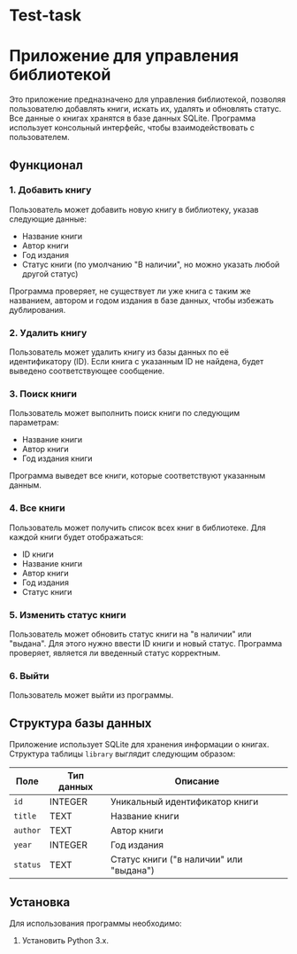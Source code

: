 # Test-task

# Приложение для управления библиотекой

Это приложение предназначено для управления библиотекой, позволяя пользователю добавлять книги, искать их, удалять и обновлять статус. Все данные о книгах хранятся в базе данных SQLite. Программа использует консольный интерфейс, чтобы взаимодействовать с пользователем.

## Функционал

### 1. **Добавить книгу**
   Пользователь может добавить новую книгу в библиотеку, указав следующие данные:
   - Название книги
   - Автор книги
   - Год издания
   - Статус книги (по умолчанию "В наличии", но можно указать любой другой статус)

   Программа проверяет, не существует ли уже книга с таким же названием, автором и годом издания в базе данных, чтобы избежать дублирования.

### 2. **Удалить книгу**
   Пользователь может удалить книгу из базы данных по её идентификатору (ID). Если книга с указанным ID не найдена, будет выведено соответствующее сообщение.

### 3. **Поиск книги**
   Пользователь может выполнить поиск книги по следующим параметрам:
   - Название книги
   - Автор книги
   - Год издания книги

   Программа выведет все книги, которые соответствуют указанным данным.

### 4. **Все книги**
   Пользователь может получить список всех книг в библиотеке. Для каждой книги будет отображаться:
   - ID книги
   - Название книги
   - Автор книги
   - Год издания
   - Статус книги

### 5. **Изменить статус книги**
   Пользователь может обновить статус книги на "в наличии" или "выдана". Для этого нужно ввести ID книги и новый статус. Программа проверяет, является ли введенный статус корректным.

### 6. **Выйти**
   Пользователь может выйти из программы.

## Структура базы данных

Приложение использует SQLite для хранения информации о книгах. Структура таблицы `library` выглядит следующим образом:

| Поле        | Тип данных  | Описание                          |
|-------------|-------------|-----------------------------------|
| `id`        | INTEGER     | Уникальный идентификатор книги   |
| `title`     | TEXT        | Название книги                   |
| `author`    | TEXT        | Автор книги                      |
| `year`      | INTEGER     | Год издания                      |
| `status`    | TEXT        | Статус книги ("в наличии" или "выдана") |

## Установка

Для использования программы необходимо:
1. Установить Python 3.x.
